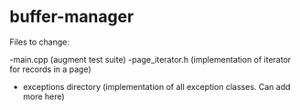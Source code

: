 # buffer-manager

Files to change:

-main.cpp (augment test suite)
-page_iterator.h (implementation of iterator for records in a page)
- exceptions directory (implementation of all exception classes. Can add more here)

